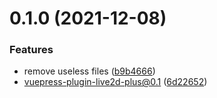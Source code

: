 # 0.1.0 (2021-12-08)


### Features

* remove useless files ([b9b4666](https://github.com/xinlei3166/vuepress-plugin-live2d-plus/commit/b9b4666d04f923f2dee3178f99c4fff4c4bc60eb))
* vuepress-plugin-live2d-plus@0.1 ([6d22652](https://github.com/xinlei3166/vuepress-plugin-live2d-plus/commit/6d22652f38dd93fbe277e05af8d32d228642ef90))



